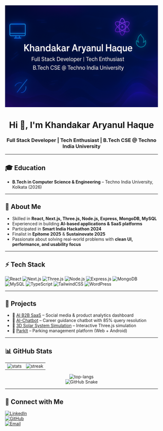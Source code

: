<p align="center">
  <img src="assets/banner.png" alt="Banner" />
</p>

<h1 align="center">Hi 👋, I'm Khandakar Aryanul Haque</h1>
<h3 align="center">Full Stack Developer | Tech Enthusiast | B.Tech CSE @ Techno India University</h3>

---

## 🎓 Education
- **B.Tech in Computer Science & Engineering** – Techno India University, Kolkata (2026)

---

## 📝 About Me
- Skilled in **React, Next.js, Three.js, Node.js, Express, MongoDB, MySQL**
- Experienced in building **AI-based applications & SaaS platforms**
- Participated in **Smart India Hackathon 2024**
- Finalist in **Epitome 2025** & **Sustainovate 2025**
- Passionate about solving real-world problems with **clean UI, performance, and usability focus**

---

## ⚡ Tech Stack
![React](https://img.shields.io/badge/React-20232A?style=for-the-badge&logo=react&logoColor=61DAFB)
![Next.js](https://img.shields.io/badge/Next.js-000000?style=for-the-badge&logo=nextdotjs&logoColor=white)
![Three.js](https://img.shields.io/badge/Three.js-black?style=for-the-badge&logo=three.js&logoColor=white)
![Node.js](https://img.shields.io/badge/Node.js-43853D?style=for-the-badge&logo=node-dot-js&logoColor=white)
![Express.js](https://img.shields.io/badge/Express.js-404D59?style=for-the-badge)
![MongoDB](https://img.shields.io/badge/MongoDB-4EA94B?style=for-the-badge&logo=mongodb&logoColor=white)
![MySQL](https://img.shields.io/badge/MySQL-005C84?style=for-the-badge&logo=mysql&logoColor=white)
![TypeScript](https://img.shields.io/badge/TypeScript-007ACC?style=for-the-badge&logo=typescript&logoColor=white)
![TailwindCSS](https://img.shields.io/badge/Tailwind_CSS-38B2AC?style=for-the-badge&logo=tailwind-css&logoColor=white)
![WordPress](https://img.shields.io/badge/WordPress-21759B?style=for-the-badge&logo=wordpress&logoColor=white)

---

## 🚀 Projects
- 🔹 <a href="https://ai-b2b-saas.onrender.com" target="_blank" rel="noopener noreferrer">AI B2B SaaS</a> – Social media & product analytics dashboard  
- 🔹 <a href="https://frontend-chatbot-u7pk.onrender.com/" target="_blank" rel="noopener noreferrer">AI-Chatbot</a> – Career guidance chatbot with 85% query resolution  
- 🔹 <a href="https://aryanul.github.io/Solar-System-3JS/" target="_blank" rel="noopener noreferrer">3D Solar System Simulation</a> – Interactive Three.js simulation  
- 🔹 <a href="https://parkit-frontend.onrender.com/" target="_blank" rel="noopener noreferrer">ParkIt</a> – Parking management platform (Web + Android)

---

## 📊 GitHub Stats
<table align="center">
  <tr>
    <td><img src="https://github-readme-stats.vercel.app/api?username=aryanul&show_icons=true&theme=tokyonight" alt="stats" /></td>
    <td><img src="https://streak-stats.demolab.com?user=aryanul&theme=tokyonight" alt="streak" /></td>
  </tr>
</table>

<div align="center">
  <img src="https://github-readme-stats.vercel.app/api/top-langs/?username=aryanul&theme=tokyonight&layout=compact" alt="top-langs" />
</div>

<div align="center">
  <img src="https://github-readme-stats.vercel.app/api?username=aryanul&show_icons=true&theme=tokyonight&hide=contribs,issues&show_icons=true&title_color=ffffff&icon_color=bb2acf&text_color=daf7dc&bg_color=151515" alt="GitHub Snake" />
</div>

---

## 🔗 Connect with Me
<a href="https://www.linkedin.com/in/khandakar-aryanul-haque" target="_blank" rel="noopener noreferrer">![LinkedIn](https://img.shields.io/badge/LinkedIn-0A66C2?style=for-the-badge&logo=linkedin&logoColor=white)</a>  
<a href="https://github.com/aryanul" target="_blank" rel="noopener noreferrer">![GitHub](https://img.shields.io/badge/GitHub-181717?style=for-the-badge&logo=github&logoColor=white)</a>  
<a href="mailto:aryanul2004@gmail.com" target="_blank" rel="noopener noreferrer">![Email](https://img.shields.io/badge/Email-D14836?style=for-the-badge&logo=gmail&logoColor=white)</a>
